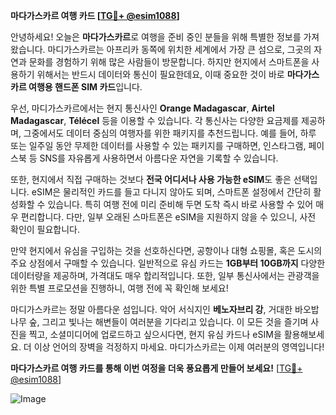 **마다가스카르 여행 카드 [[TG💪+ @esim1088](https://t.me/s/esim1088)]**

안녕하세요! 오늘은 **마다가스카르**로 여행을 준비 중인 분들을 위해 특별한 정보를 가져왔습니다. 마디가스카르는 아프리카 동쪽에 위치한 세계에서 가장 큰 섬으로, 그곳의 자연과 문화를 경험하기 위해 많은 사람들이 방문합니다. 하지만 현지에서 스마트폰을 사용하기 위해서는 반드시 데이터와 통신이 필요한데요, 이때 중요한 것이 바로 **마다가스카르 여행용 핸드폰 SIM 카드**입니다.

우선, 마디가스카르에서는 현지 통신사인 **Orange Madagascar**, **Airtel Madagascar**, **Télécel** 등을 이용할 수 있습니다. 각 통신사는 다양한 요금제를 제공하며, 그중에서도 데이터 중심의 여행자를 위한 패키지를 추천드립니다. 예를 들어, 하루 또는 일주일 동안 무제한 데이터를 사용할 수 있는 패키지를 구매하면, 인스타그램, 페이스북 등 SNS를 자유롭게 사용하면서 아름다운 자연을 기록할 수 있습니다.

또한, 현지에서 직접 구매하는 것보다 **전국 어디서나 사용 가능한 eSIM**도 좋은 선택입니다. eSIM은 물리적인 카드를 들고 다니지 않아도 되며, 스마트폰 설정에서 간단히 활성화할 수 있습니다. 특히 여행 전에 미리 준비해 두면 도착 즉시 바로 사용할 수 있어 매우 편리합니다. 다만, 일부 오래된 스마트폰은 eSIM을 지원하지 않을 수 있으니, 사전 확인이 필요합니다.

만약 현지에서 유심을 구입하는 것을 선호하신다면, 공항이나 대형 쇼핑몰, 혹은 도시의 주요 상점에서 구매할 수 있습니다. 일반적으로 유심 카드는 **1GB부터 10GB까지** 다양한 데이터량을 제공하며, 가격대도 매우 합리적입니다. 또한, 일부 통신사에서는 관광객을 위한 특별 프로모션을 진행하니, 여행 전에 꼭 확인해 보세요!

마디가스카르는 정말 아름다운 섬입니다. 악어 서식지인 **베노자브리 강**, 거대한 바오밥 나무 숲, 그리고 빛나는 해변들이 여러분을 기다리고 있습니다. 이 모든 것을 즐기며 사진을 찍고, 소셜미디어에 업로드하고 싶으시다면, 현지 유심 카드나 eSIM을 활용해보세요. 더 이상 언어의 장벽을 걱정하지 마세요. 마디가스카르는 이제 여러분의 영역입니다!

**마다가스카르 여행 카드를 통해 이번 여정을 더욱 풍요롭게 만들어 보세요!** [[TG💪+ @esim1088](https://t.me/s/esim1088)]

![Image](https://i.postimg.cc/Y0z9fWf4/image.png)